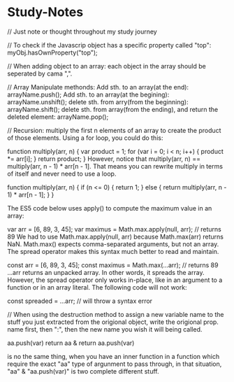 # Study-Notes
// Just note or thought throughout my study journey

// To check if the Javascrip object has a specific property called "top":
myObj.hasOwnProperty("top");

// When adding object to an array:
each object in the array should be seperated by cama ",".

// Array Manipulate methonds:
Add sth. to an array(at the end): arrayName.push();
Add sth. to an array(at the begining): arrayName.unshift();
delete sth. from arry(from the beginning): arrayName.shift();
delete sth. from array(from the ending), and return the deleted element: arrayName.pop();

// Recursion:
multiply the first n elements of an array to create the product of those elements. Using a for loop, you could do this:

  function multiply(arr, n) {
    var product = 1;
    for (var i = 0; i < n; i++) {
        product *= arr[i];
    }
    return product;
  }
However, notice that multiply(arr, n) == multiply(arr, n - 1) * arr[n - 1]. That means you can rewrite multiply in terms of itself and never need to use a loop.

  function multiply(arr, n) {
    if (n <= 0) {
      return 1;
    } else {
      return multiply(arr, n - 1) * arr[n - 1];
    }
  }
  
  The ES5 code below uses apply() to compute the maximum value in an array:

var arr = [6, 89, 3, 45];
var maximus = Math.max.apply(null, arr); // returns 89
We had to use Math.max.apply(null, arr) because Math.max(arr) returns NaN. Math.max() expects comma-separated arguments, but not an array. The spread operator makes this syntax much better to read and maintain.

const arr = [6, 89, 3, 45];
const maximus = Math.max(...arr); // returns 89
...arr returns an unpacked array. In other words, it spreads the array. However, the spread operator only works in-place, like in an argument to a function or in an array literal. The following code will not work:

const spreaded = ...arr; // will throw a syntax error
  
// When using the destruction method to assign a new variable name to the stuff you just extracted from the origional object, write the origional prop. name first, then ":", then the new name you wish it will being called.




aa.push(var)
return aa
&
return aa.push(var)

is no the same thing, when you have an inner function in a function which require the exact "aa" type of argunment to pass through, in that situation, "aa" & "aa.push(var)" is two complete different stuff. 

